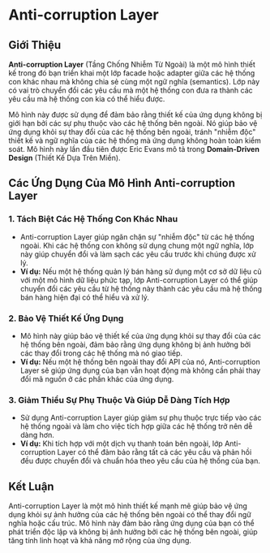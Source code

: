 # Anti-corruption Layer

## Giới Thiệu

**Anti-corruption Layer** (Tầng Chống Nhiễm Từ Ngoài) là một mô hình thiết kế trong đó bạn triển khai một lớp facade hoặc adapter giữa các hệ thống con khác nhau mà không chia sẻ cùng một ngữ nghĩa (semantics). Lớp này có vai trò chuyển đổi các yêu cầu mà một hệ thống con đưa ra thành các yêu cầu mà hệ thống con kia có thể hiểu được.

Mô hình này được sử dụng để đảm bảo rằng thiết kế của ứng dụng không bị giới hạn bởi các sự phụ thuộc vào các hệ thống bên ngoài. Nó giúp bảo vệ ứng dụng khỏi sự thay đổi của các hệ thống bên ngoài, tránh "nhiễm độc" thiết kế và ngữ nghĩa của các hệ thống mà ứng dụng không hoàn toàn kiểm soát. Mô hình này lần đầu tiên được Eric Evans mô tả trong **Domain-Driven Design** (Thiết Kế Dựa Trên Miền).

## Các Ứng Dụng Của Mô Hình Anti-corruption Layer

### 1. **Tách Biệt Các Hệ Thống Con Khác Nhau**
   - Anti-corruption Layer giúp ngăn chặn sự "nhiễm độc" từ các hệ thống ngoài. Khi các hệ thống con không sử dụng chung một ngữ nghĩa, lớp này giúp chuyển đổi và làm sạch các yêu cầu trước khi chúng được xử lý.
   - **Ví dụ:** Nếu một hệ thống quản lý bán hàng sử dụng một cơ sở dữ liệu cũ với một mô hình dữ liệu phức tạp, lớp Anti-corruption Layer có thể giúp chuyển đổi các yêu cầu từ hệ thống này thành các yêu cầu mà hệ thống bán hàng hiện đại có thể hiểu và xử lý.

### 2. **Bảo Vệ Thiết Kế Ứng Dụng**
   - Mô hình này giúp bảo vệ thiết kế của ứng dụng khỏi sự thay đổi của các hệ thống bên ngoài, đảm bảo rằng ứng dụng không bị ảnh hưởng bởi các thay đổi trong các hệ thống mà nó giao tiếp.
   - **Ví dụ:** Nếu một hệ thống bên ngoài thay đổi API của nó, Anti-corruption Layer sẽ giúp ứng dụng của bạn vẫn hoạt động mà không cần phải thay đổi mã nguồn ở các phần khác của ứng dụng.

### 3. **Giảm Thiểu Sự Phụ Thuộc Và Giúp Dễ Dàng Tích Hợp**
   - Sử dụng Anti-corruption Layer giúp giảm sự phụ thuộc trực tiếp vào các hệ thống ngoài và làm cho việc tích hợp giữa các hệ thống trở nên dễ dàng hơn.
   - **Ví dụ:** Khi tích hợp với một dịch vụ thanh toán bên ngoài, lớp Anti-corruption Layer có thể đảm bảo rằng tất cả các yêu cầu và phản hồi đều được chuyển đổi và chuẩn hóa theo yêu cầu của hệ thống của bạn.

## Kết Luận

Anti-corruption Layer là một mô hình thiết kế mạnh mẽ giúp bảo vệ ứng dụng khỏi sự ảnh hưởng của các hệ thống bên ngoài có thể thay đổi ngữ nghĩa hoặc cấu trúc. Mô hình này đảm bảo rằng ứng dụng của bạn có thể phát triển độc lập và không bị ảnh hưởng bởi các hệ thống bên ngoài, giúp tăng tính linh hoạt và khả năng mở rộng của ứng dụng.